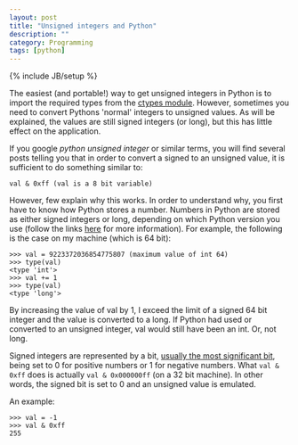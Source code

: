 ```yaml
---
layout: post
title: "Unsigned integers and Python"
description: ""
category: Programming
tags: [python]
---
```


{% include JB/setup %}

The easiest (and portable!) way to get unsigned integers in Python is to import
the required types from the [ctypes
module](http://docs.python.org/2/library/ctypes.html). However, sometimes you
need to convert Pythons 'normal' integers to unsigned values. As will be
explained, the values are still signed integers (or long), but this has little
effect on the application.

If you google _python unsigned integer_ or similar terms, you will find several
posts telling you that in order to convert a signed to an unsigned value, it is
sufficient to do something similar to:

    val & 0xff (val is a 8 bit variable)

However, few explain why this works. In order to understand why, you first have
to know how Python stores a number.  Numbers in Python are stored as either
signed integers or long, depending on which Python version you use (follow the
links
[here](http://stackoverflow.com/questions/2104884/how-does-python-manage-int-and-long)
for more information). For example, the following is the case on my machine
(which is 64 bit):
    
    >>> val = 9223372036854775807 (maximum value of int 64)
    >>> type(val)
    <type 'int'>
    >>> val += 1
    >>> type(val)
    <type 'long'>

By increasing the value of val by 1, I exceed the limit of a signed 64 bit
integer and the value is converted to a long. If Python had used or converted to
an unsigned integer, val would still have been an int. Or, not long.

Signed integers are represented by a bit, [usually the most significant
bit](http://en.wikipedia.org/wiki/Signed_number_representations), being set to 0
for positive numbers or 1 for negative numbers. What `val & 0xff` does is
actually `val & 0x000000ff` (on a 32 bit machine). In other words, the signed
bit is set to 0 and an unsigned value is emulated.

An example:

    >>> val = -1
    >>> val & 0xff
    255

